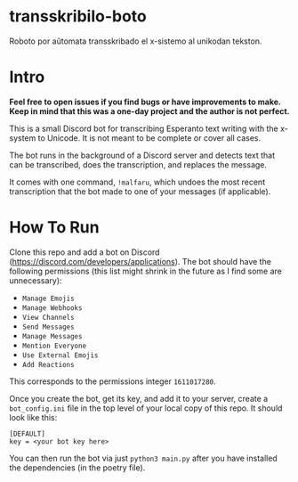 # transskribilo-boto
Roboto por aŭtomata transskribado el x-sistemo al unikodan tekston.

# Intro

__Feel free to open issues if you find bugs or have improvements to make. Keep in mind that this was a one-day project and the author is not perfect.__

This is a small Discord bot for transcribing Esperanto text writing with the x-system to Unicode. It is not meant to be complete or cover all cases.

The bot runs in the background of a Discord server and detects text that can be transcribed, does the transcription, and replaces the message.

It comes with one command, `!malfaru`, which undoes the most recent transcription that the bot made to one of your messages (if applicable).

# How To Run

Clone this repo and add a bot on Discord (https://discord.com/developers/applications). The bot should have the following permissions (this list might shrink in the future as I find some are unnecessary):
 - `Manage Emojis`
 - `Manage Webhooks`
 - `View Channels`
 - `Send Messages`
 - `Manage Messages`
 - `Mention Everyone`
 - `Use External Emojis`
 - `Add Reactions`

This corresponds to the permissions integer `1611017280`.

Once you create the bot, get its key, and add it to your server, create a `bot_config.ini` file in the top level of your local copy of this repo. It should look like this:

```
[DEFAULT]
key = <your bot key here>
```

You can then run the bot via just `python3 main.py` after you have installed the dependencies (in the poetry file).
